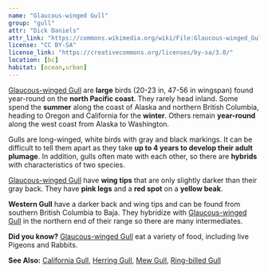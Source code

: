```yaml
---
name: "Glaucous-winged Gull"
group: "gull"
attr: "Dick Daniels"
attr_link: "https://commons.wikimedia.org/wiki/File:Glaucous-winged_Gull_RWD1.jpg"
license: "CC BY-SA"
license_link: "https://creativecommons.org/licenses/by-sa/3.0/"
location: [bc]
habitat: [ocean,urban]
---
```

[Glaucous-winged Gull](/birds/glaugull/) are **large** birds (20-23 in, 47-56 in wingspan) found year-round on the **north Pacific coast**. They rarely head inland. Some spend the **summer** along the coast of Alaska and northern British Columbia, heading to Oregon and California for the **winter**. Others remain **year-round** along the west coast from Alaska to Washington.

Gulls are long-winged, white birds with gray and black markings. It can be difficult to tell them apart as they take **up to 4 years to develop their adult plumage**. In addition, gulls often mate with each other, so there are **hybrids** with characteristics of two species.

[Glaucous-winged Gull](/birds/glaugull/) have **wing tips** that are only slightly darker than their gray back. They have **pink legs** and a **red spot** on a **yellow beak**.

**Western Gull** have a darker back and wing tips and can be found from southern British Columbia to Baja. They hybridize with [Glaucous-winged Gull](/birds/glaugull/) in the northern end of their range so there are many intermediates.

**Did you know?** [Glaucous-winged Gull](/birds/glaugull/) eat a variety of food, including live Pigeons and Rabbits.

<!-- generated, do not edit -->
**See Also:**
[California Gull](/birds/calgull/),
[Herring Gull](/birds/herrgull/),
[Mew Gull](/birds/mewgull/),
[Ring-billed Gull](/birds/ringgull/)
